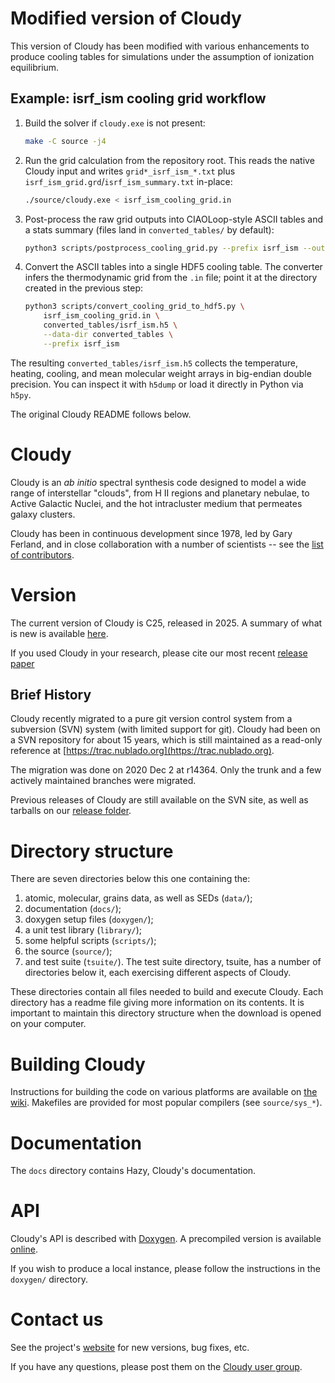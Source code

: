# Modified version of Cloudy

This version of Cloudy has been modified with various enhancements to produce
cooling tables for simulations under the assumption of ionization equilibrium.

## Example: isrf_ism cooling grid workflow

1. Build the solver if `cloudy.exe` is not present:

    ```bash
    make -C source -j4
    ```

2. Run the grid calculation from the repository root. This reads the native Cloudy
   input and writes `grid*_isrf_ism_*.txt` plus `isrf_ism_grid.grd`/`isrf_ism_summary.txt`
   in-place:

    ```bash
    ./source/cloudy.exe < isrf_ism_cooling_grid.in
    ```

3. Post-process the raw grid outputs into CIAOLoop-style ASCII tables and a stats
   summary (files land in `converted_tables/` by default):

    ```bash
    python3 scripts/postprocess_cooling_grid.py --prefix isrf_ism --output-dir converted_tables
    ```

4. Convert the ASCII tables into a single HDF5 cooling table. The converter infers
   the thermodynamic grid from the `.in` file; point it at the directory created in
   the previous step:

    ```bash
    python3 scripts/convert_cooling_grid_to_hdf5.py \
        isrf_ism_cooling_grid.in \
        converted_tables/isrf_ism.h5 \
        --data-dir converted_tables \
        --prefix isrf_ism
    ```

The resulting `converted_tables/isrf_ism.h5` collects the temperature, heating,
cooling, and mean molecular weight arrays in big-endian double precision. You
can inspect it with `h5dump` or load it directly in Python via `h5py`.

The original Cloudy README follows below.

# Cloudy

Cloudy is an _ab initio_ spectral synthesis code designed to model a wide range
of interstellar "clouds", from H II regions and planetary nebulae, to Active
Galactic Nuclei, and the hot intracluster medium that permeates galaxy clusters.

Cloudy has been in continuous development since 1978, led by Gary Ferland, and
in close collaboration with a number of scientists -- see the
[list of contributors](others.txt).


# Version

The current version of Cloudy is C25, released in 2025.
A summary of what is new is available
[here](https://gitlab.nublado.org/cloudy/cloudy/-/wikis/NewC25).

If you used Cloudy in your research, please cite our most recent
[release paper](https://ui.adsabs.harvard.edu/abs/2025arXiv250801102G)

## Brief History

Cloudy recently migrated to a pure git version control system from a
subversion (SVN) system (with limited support for git).
Cloudy had been on a SVN repository for about 15 years, which is still 
maintained as a read-only reference at
[https://trac.nublado.org](https://trac.nublado.org).

The migration was done on 2020 Dec 2 at r14364.
Only the trunk and a few actively maintained branches were migrated.

Previous releases of Cloudy are still available on the SVN site,
as well as tarballs on our
[release folder](https://data.nublado.org/cloudy_releases).


# Directory structure

There are seven directories below this one containing the:
1. atomic, molecular, grains data, as well as SEDs (```data/```);
1. documentation (```docs/```);
1. doxygen setup files (```doxygen/```);
1. a unit test library (```library/```);
1. some helpful scripts (```scripts/```);
1. the source (```source/```);
1. and test suite (```tsuite/```).
The test suite directory, tsuite, has a number of directories below it,
each exercising different aspects of Cloudy.

These directories contain all files needed to build and execute Cloudy.
Each directory has a readme file giving more information on its contents.
It is important to maintain this directory structure when the download is
opened on your computer.


# Building Cloudy

Instructions for building the code on various platforms are available on
[the wiki](https://gitlab.nublado.org/cloudy/cloudy/-/wikis/CompileCode).
Makefiles are provided for most popular compilers (see ```source/sys_*```).


# Documentation

The ```docs``` directory contains Hazy, Cloudy's documentation.


# API

Cloudy's API is described with [Doxygen](https://doxygen.nl).
A precompiled version is available
[online](https://data.nublado.org/doxygen/c22.00).

If you wish to produce a local instance, please follow the instructions in
the ```doxygen/``` directory.


# Contact us

See the project's [website](https://nublado.org) for new versions, bug fixes,
etc.

If you have any questions, please post them on the
[Cloudy user group](https://cloudyastrophysics.groups.io/g/Main/topics).
